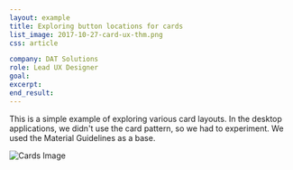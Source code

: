 ```yaml
---
layout: example
title: Exploring button locations for cards
list_image: 2017-10-27-card-ux-thm.png
css: article

company: DAT Solutions
role: Lead UX Designer
goal: 
excerpt: 
end_result: 
---
```


This is a simple example of exploring various card layouts. In the desktop applications, we didn't use the card pattern, so we had to experiment. We used the Material Guidelines as a base. 

![Cards Image]({{site.baseurl}}/assets/images/2017-10-27-card-ux.png)